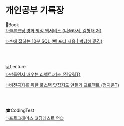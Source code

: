 # 개인공부 기록장

📕Book <br/>
<a href="https://github.com/chiWorld/movie_app_2020">✨클론코딩 영화 평점 웹서비스 (니꼴라서, 김형태 저)</a>

<a href="https://github.com/chiWorld/-/tree/main/SQL%20in%2010%20Minutes">✨손에 잡히는 10분 SQL (벤 포터 지음 | 박남혜 옮김)</a> 

<br/>
<br/>

💻Lecture <br/>
<a href="https://github.com/chiWorld/CAT_JJAL_MAKER">✨만들면서 배우는 리액트:기초 (진유림T)</a>
   
<a href="https://github.com/chiWorld/StudyRecord/tree/main/%EB%A7%9B%EC%A7%91%EC%A7%80%EB%8F%84%20%EA%B0%95%EC%9D%98%EC%9E%90%EB%A3%8C/day1">✨비전공자를 위한 풀스택 맛집지도 만들기 프로젝트 (정지운T)</a>

<br/>
<br/>

🎓CodingTest<br/>
<a href="https://github.com/chiWorld/StudyRecord/tree/main/Programmers">✨프로그래머스 코딩테스트 연습</a>

